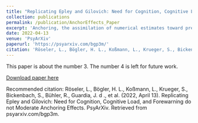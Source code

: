 ```yaml
---
title: "Replicating Epley and Gilovich: Need for Cognition, Cognitive Load, and Forewarning do not Moderate Anchoring Effects"
collection: publications
permalink: /publication/AnchorEffects_Paper
excerpt: 'Anchoring, the assimilation of numerical estimates toward previously considered numbers, has generally been separated into anchoring from self-generated anchors (e.g., people first thinking of 9 months when asked for the gestation period of an animal) and experimenter-provided anchors (e.g., experimenters letting participants spin fortune wheels). For some time, the two types of anchoring were believed to be explained by two different theoretical accounts. However, later research showed crossover between the accounts. What now remains are contradictions between past and recent findings, specifically, which moderators affect which type of anchoring. We conducted three replications (Ntotal = 653) of seminal studies on the distinction between self-generated and experimenter-provided anchoring effects where we investigated the moderators need for cognition, cognitive load, and forewarning. We found no evidence that either type of anchoring is moderated by any of the moderators. In line with recent replication efforts, we found that anchoring effects were robust, but the findings on moderators of anchoring effects should be treated with caution.'
date: 2022-04-13
venue: 'PsyArXiv'
paperurl: 'https://psyarxiv.com/bgp3m/'
citation: 'Röseler, L., Bögler, H. L., Koßmann, L., Krueger, S., Bickenbach, S., Bühler, R., Guardia, J. d ., et al. (2022, April 13). Replicating  Epley and Gilovich: Need for Cognition, Cognitive Load, and Forewarning do not Moderate Anchoring Effects. PsyArXiv. Retrieved from psyarxiv.com/bgp3m'
---
```

This paper is about the number 3. The number 4 is left for future work.

[Download paper here](https://psyarxiv.com/bgp3m/download)

Recommended citation: Röseler, L., Bögler, H. L., Koßmann, L., Krueger, S., Bickenbach, S., Bühler, R., Guardia, J. d ., et al. (2022, April 13). Replicating  Epley and Gilovich: Need for Cognition, Cognitive Load, and Forewarning do not Moderate Anchoring Effects. PsyArXiv. Retrieved from psyarxiv.com/bgp3m.